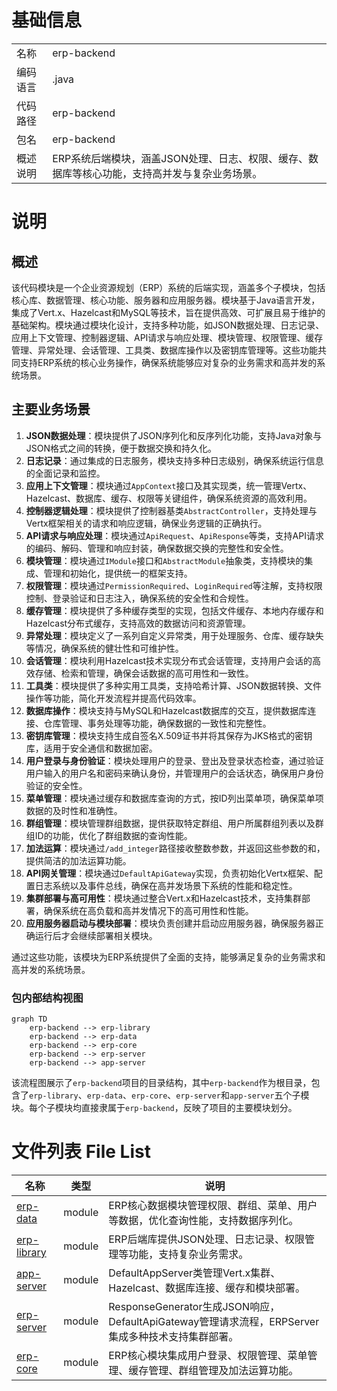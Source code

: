 # 基础信息

|      |      |
|------|------|
| 名称 | erp-backend |
| 编码语言 | .java |
| 代码路径 | erp-backend |
| 包名 | erp-backend |
| 概述说明 | ERP系统后端模块，涵盖JSON处理、日志、权限、缓存、数据库等核心功能，支持高并发与复杂业务场景。 |

# 说明

## 概述
该代码模块是一个企业资源规划（ERP）系统的后端实现，涵盖多个子模块，包括核心库、数据管理、核心功能、服务器和应用服务器。模块基于Java语言开发，集成了Vert.x、Hazelcast和MySQL等技术，旨在提供高效、可扩展且易于维护的基础架构。模块通过模块化设计，支持多种功能，如JSON数据处理、日志记录、应用上下文管理、控制器逻辑、API请求与响应处理、模块管理、权限管理、缓存管理、异常处理、会话管理、工具类、数据库操作以及密钥库管理等。这些功能共同支持ERP系统的核心业务操作，确保系统能够应对复杂的业务需求和高并发的系统场景。

## 主要业务场景
1. **JSON数据处理**：模块提供了JSON序列化和反序列化功能，支持Java对象与JSON格式之间的转换，便于数据交换和持久化。
2. **日志记录**：通过集成的日志服务，模块支持多种日志级别，确保系统运行信息的全面记录和监控。
3. **应用上下文管理**：模块通过`AppContext`接口及其实现类，统一管理Vertx、Hazelcast、数据库、缓存、权限等关键组件，确保系统资源的高效利用。
4. **控制器逻辑处理**：模块提供了控制器基类`AbstractController`，支持处理与Vertx框架相关的请求和响应逻辑，确保业务逻辑的正确执行。
5. **API请求与响应处理**：模块通过`ApiRequest`、`ApiResponse`等类，支持API请求的编码、解码、管理和响应封装，确保数据交换的完整性和安全性。
6. **模块管理**：模块通过`IModule`接口和`AbstractModule`抽象类，支持模块的集成、管理和初始化，提供统一的框架支持。
7. **权限管理**：模块通过`PermissionRequired`、`LoginRequired`等注解，支持权限控制、登录验证和日志注入，确保系统的安全性和合规性。
8. **缓存管理**：模块提供了多种缓存类型的实现，包括文件缓存、本地内存缓存和Hazelcast分布式缓存，支持高效的数据访问和资源管理。
9. **异常处理**：模块定义了一系列自定义异常类，用于处理服务、仓库、缓存缺失等情况，确保系统的健壮性和可维护性。
10. **会话管理**：模块利用Hazelcast技术实现分布式会话管理，支持用户会话的高效存储、检索和管理，确保会话数据的高可用性和一致性。
11. **工具类**：模块提供了多种实用工具类，支持哈希计算、JSON数据转换、文件操作等功能，简化开发流程并提高代码效率。
12. **数据库操作**：模块支持与MySQL和Hazelcast数据库的交互，提供数据库连接、仓库管理、事务处理等功能，确保数据的一致性和完整性。
13. **密钥库管理**：模块支持生成自签名X.509证书并将其保存为JKS格式的密钥库，适用于安全通信和数据加密。
14. **用户登录与身份验证**：模块处理用户的登录、登出及登录状态检查，通过验证用户输入的用户名和密码来确认身份，并管理用户的会话状态，确保用户身份验证的安全性。
15. **菜单管理**：模块通过缓存和数据库查询的方式，按ID列出菜单项，确保菜单项数据的及时性和准确性。
16. **群组管理**：模块管理群组数据，提供获取特定群组、用户所属群组列表以及群组ID的功能，优化了群组数据的查询性能。
17. **加法运算**：模块通过`/add_integer`路径接收整数参数，并返回这些参数的和，提供简洁的加法运算功能。
18. **API网关管理**：模块通过`DefaultApiGateway`实现，负责初始化Vertx框架、配置日志系统以及事件总线，确保在高并发场景下系统的性能和稳定性。
19. **集群部署与高可用性**：模块通过整合Vert.x和Hazelcast技术，支持集群部署，确保系统在高负载和高并发情况下的高可用性和性能。
20. **应用服务器启动与模块部署**：模块负责创建并启动应用服务器，确保服务器正确运行后才会继续部署相关模块。

通过这些功能，该模块为ERP系统提供了全面的支持，能够满足复杂的业务需求和高并发的系统场景。


### 包内部结构视图

```mermaid
graph TD
    erp-backend --> erp-library
    erp-backend --> erp-data
    erp-backend --> erp-core
    erp-backend --> erp-server
    erp-backend --> app-server
```

该流程图展示了`erp-backend`项目的目录结构，其中`erp-backend`作为根目录，包含了`erp-library`、`erp-data`、`erp-core`、`erp-server`和`app-server`五个子模块。每个子模块均直接隶属于`erp-backend`，反映了项目的主要模块划分。

# 文件列表 File List

| 名称   | 类型  | 说明 |
|-------|------|-------------|
| [erp-data](erp-data/src/main/java/com/_module.md) | module | ERP核心数据模块管理权限、群组、菜单、用户等数据，优化查询性能，支持数据序列化。 |
| [erp-library](erp-library/src/main/java/com.jukusoft/_module.md) | module | ERP后端库提供JSON处理、日志记录、权限管理等功能，支持复杂业务需求。 |
| [app-server](app-server/src/main/java/com/_module.md) | module | DefaultAppServer类管理Vert.x集群、Hazelcast、数据库连接、缓存和模块部署。 |
| [erp-server](erp-server/src/main/java/com/_module.md) | module | ResponseGenerator生成JSON响应，DefaultApiGateway管理请求流程，ERPServer集成多种技术支持集群部署。 |
| [erp-core](erp-core/src/main/java/com/_module.md) | module | ERP核心模块集成用户登录、权限管理、菜单管理、缓存管理、群组管理及加法运算功能。 |


